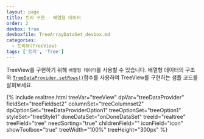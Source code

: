 ```yaml
---
layout: page
title: 트리 구현 - 배열형 데이터
order: 2
devbox: true
devboxfile: TreeArrayDataSet_devbox.md
categories:
  - 트리뷰(TreeView)
tags: ['트리', 'Tree']
---
```


TreeView를 구현하기 위해 `배열형 데이터`를 사용할 수 있습니다.
배열형 데이터의 구조와 [`TreeDataProvider.setRows()`](http://help.realgrid.com/api/TreeDataProvider/setRows/)함수를 사용하여 TreeView를 구현하는 샘플 코드를 살펴보세요.

{% include realtree.html
  treeVar="treeView"
  dpVar="treeDataProvider"
  fieldSet="treeFieldset2"
  columnSet="treeColumnset2"
  dpOptionSet="treeDataProviderOption1"
  treeOptionSet="treeOption1"
  styleSet="treeStyle1"
  doneDataSet="onDoneDataSet"
  treeId="realtree"
  treeField="tree"
  needSorting="true"
  childrenField=""
  iconField="icon"
  showToolbox="true"
  treeWidth="100%"
  treeHeight="300px" %}
